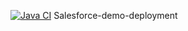 [![Java CI](https://github.com/Skiddoo9180/Salesforce-demo-deployment/actions/workflows/ant.yml/badge.svg)](https://github.com/Skiddoo9180/Salesforce-demo-deployment/actions/workflows/ant.yml)
Salesforce-demo-deployment
